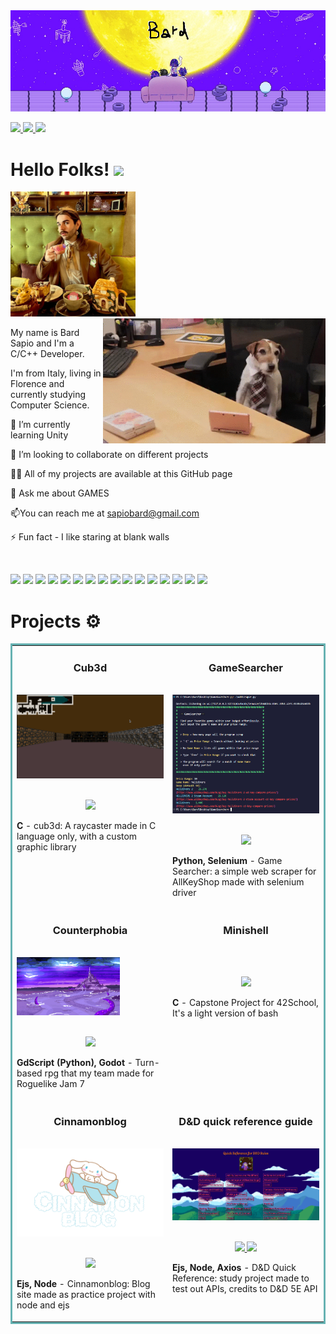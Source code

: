 
 <img src="https://github.com/Bardolomeo/Bardolomeo/blob/main/header.jpg" width="1000">

<p align="justify">
  <a href="https://www.linkedin.com/in/bard-sapio-63a653215/" target="_blank">
    <img src="https://img.shields.io/static/v1?label=|&message=LINKED-IN&color=0e76a8&style=plastic&logo=linkedin&logo-color=white"/>
  </a>
  <a href="https://www.instagram.com/bardolomeo/" target="_blank">
      <img src="https://img.shields.io/static/v1?label=|&message=INSTAGRAM&color=e1306c&style=plastic&logo=instagram&logo-color=white"/>
  </a>
  <a href="resume.pdf" target="_blank" download="resume.pdf">
      <img src="https://img.shields.io/static/v1?label=|&message=RESUME&color=24555f&style=plastic&logo=react&logo-color=white"/>
  </a>
</p>

# Hello Folks! <img src="https://github.com/rahulkarda/rahulkarda/blob/main/wave.gif?raw=true" width="30">
 <!-- Profile views -->
 <img src="https://github.com/Bardolomeo/Bardolomeo/blob/main/myPicture.jpg" height="200">
 <img src="https://github.com/Bardolomeo/Bardolomeo/blob/main/io.gif" height="200" align="right">
 
 
 <p align="left">My name is Bard Sapio and I'm a C/C++ Developer.
  
  I'm from Italy, living in Florence and currently studying Computer Science.
  
<!--   I am motivated by the power of technology as a tool for positive change, with a background in Math, Physics, and Engineering. -->
</p>

<!-- See [my website](https://rahulkarda.netlify.app) for more information! <br> <br>
You can also find me on [![Twitter][1.2]][1],  or on [![LinkedIn][3.2]][3].
website -->

🌱 I’m currently learning Unity

👯 I’m looking to collaborate on different projects

👨‍💻 All of my projects are available at this GitHub page

👀 Ask me about GAMES

📫You can reach me at sapiobard@gmail.com

⚡ Fun fact  - I like staring at blank walls

<br>

![](https://img.shields.io/badge/Code-HTML5-informational?style=flat&logo=html5&logoColor=white&color=brightgreen)
![](https://img.shields.io/badge/Code-CSS3-informational?style=flat&logo=css3&logoColor=white&color=brightgreen)
![](https://img.shields.io/badge/Code-JavaScript-informational?style=flat&logo=javascript&logoColor=white&color=brightgreen)
![](https://img.shields.io/badge/Code-ReactJS-informational?style=flat&logo=react&logoColor=white&color=brightgreen)
![](https://img.shields.io/badge/Code-NodeJS-informational?style=flat&logo=node.js&logoColor=white&color=brightgreen)
![](https://img.shields.io/badge/Code-Python-informational?style=flat&logo=python&logoColor=white&color=brightgreen)
![](https://img.shields.io/badge/Code-C++-informational?style=flat&logo=cplusplus&logoColor=white&color=brightgreen)
![](https://img.shields.io/badge/Code-Bootstrap-informational?style=flat&logo=bootstrap&logoColor=white&color=brightgreen)
![](https://img.shields.io/badge/Database-MySQL-informational?style=flat&logo=mysql&logoColor=white&color=brightgreen)
![](https://img.shields.io/badge/Tools-Git-informational?style=flat&logo=git&logoColor=white&color=brightgreen)
![](https://img.shields.io/badge/Tools-Docker-informational?style=flat&logo=docker&logoColor=white&color=brightgreen)
![](https://img.shields.io/badge/Engine-Unity-informational?style=flat&logo=unity&logoColor=white&color=brightgreen)
![](https://img.shields.io/badge/Engine-Godot-informational?style=flat&logo=godot-engine&logoColor=white&color=brightgreen)
![](https://img.shields.io/badge/Shell-Bash-informational?style=flat&logo=gnu-bash&logoColor=white&color=brightgreen)
![](https://img.shields.io/badge/OS-Linux-informational?style=flat&logo=linux&logoColor=white&color=brightgreen)
![](https://img.shields.io/badge/Code-C-informational?style=flat&logo=cplusplus&logoColor=white&color=brightgreen)
<br>
# Projects ⚙️
<table bordercolor="#66b2b2">
  
  <tr>
    <td width="50%" valign="top">
      <h3 align="center">Cub3d</h3>
        <br />
        <a target="_blank" href="">
            <img src="https://github.com/Bardolomeo/Bardolomeo/blob/main/cub3d.png" width="100%" alt="cub3d raycaster"/>
        </a>
        <br />
        <p align="center">
          <br>
  <a href="https://github.com/Bardolomeo/cub3d" target="_blank">
    <img src="https://img.shields.io/static/v1?label=|&message=REPO&color=f&style=plastic&logo=github&logo-color=white"/>
  </a>
      </p>
        <p><strong>C</strong> - cub3d:  A raycaster made in C language only, with a custom graphic library</p>
    </td>
    <td width="50%" valign="top">
      <h3 align="center">GameSearcher</h3>
        <br />
      <a target="_blank" href="https://codepen.io/ShawnBasquiat/full/bGVWpYw">
            <img src="GameSearcher.jpg" width="100%"  alt="Wave Portal"/>
        </a>
        <br />
        <p align="center">
   <br>
  <a href="https://github.com/Bardolomeo/GameSearcher" target="_blank">
    <img src="https://img.shields.io/static/v1?label=|&message=REPO&color=f&style=plastic&logo=github&logo-color=white"/>
  </a> 
      </p>
        <p><strong>Python, Selenium</strong> - Game Searcher: a simple web scraper for AllKeyShop made with selenium driver</p>
    </td>
  </tr>
  
  <tr>
    <td width="50%" valign="top">
      <h3 align="center">Counterphobia</h3>
      <br />
          <img src="counterphobia.png" width="70%" alt="Portfolio"/>
      <br />
        <p align="center">
          <br>
  <a href="https://baaard.itch.io/counterphobia" target="_blank">
    <img src="https://img.shields.io/static/v1?label=|&message=ITCH.IO&color=f&style=plastic&logo=itch.io&logo-color=white"/>
  </a>
      </p>
        <p><strong>GdScript (Python), Godot</strong> - Turn-based rpg that my team made for Roguelike Jam 7</p>
    <td width="50%" valign="top">
      <h3 align="center">Minishell</h3>
        <br />
        <p align="center">
          <br>
  <a href="https://github.com/Bardolomeo/Minishell" target="_blank">
    <img src="https://img.shields.io/static/v1?label=|&message=REPO&color=f&style=plastic&logo=github&logo-color=white"/>
  </a>
      </p>
        <p><strong>C</strong> - Capstone Project for 42School, It's a light version of bash</p>
    </td>
  </tr>

  <tr>
    <td width="50%" valign="top">
      <h3 align="center">Cinnamonblog</h3>
        <br />
        <a target="_blank" href="">
            <img src="https://github.com/Bardolomeo/Bardolomeo/blob/main/cinnamonblog_logo.png" width="100%" alt="sanrio character cinnamonroll on an airplane"/>
        </a>
        <br />
        <p align="center">
          <br>
  <a href="https://github.com/Bardolomeo/CinnamonBlog" target="_blank">
    <img src="https://img.shields.io/static/v1?label=|&message=REPO&color=f&style=plastic&logo=github&logo-color=white"/>
  </a>
      </p>
        <p><strong>Ejs, Node</strong> - Cinnamonblog:  Blog site made as practice project with node and ejs</p>
    </td>
    <td width="50%" valign="top">
      <h3 align="center">D&D quick reference guide</h3>
        <br />
      <a target="_blank" href="https://codepen.io/ShawnBasquiat/full/bGVWpYw">
            <img src="ddqr.png" width="100%"  alt="Picture of the site"/>
        </a>
        <br />
        <p align="center">
   <br>
  <a href="https://github.com/Bardolomeo/D-D_quick_reference" target="_blank">
    <img src="https://img.shields.io/static/v1?label=|&message=REPO&color=f&style=plastic&logo=github&logo-color=white"/>
    <img src="https://img.shields.io/static/v1?label=|&message=site&color=f&style=plastic&logo=web&logo-color=white"/>
  </a> 
      </p>
        <p><strong>Ejs, Node, Axios</strong> - D&D Quick Reference: study project made to test out APIs, credits to D&D 5E API</p>
    </td>
  </tr>
</table>

  


<!-- default README.md -->
<!--
- 👋 Hi, I’m Rahul Karda
- 👀 I’m interested in Full Stack Web Development and other skills
- 🌱 I’m currently learning React
- 💞️ I’m looking to collaborate on different web dev projects
- 📫 How to reach me - You can contact me on rahulkarda2002@gmail.com
-->
